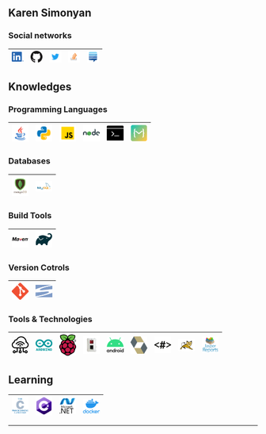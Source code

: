 ## Karen Simonyan

### Social networks

| [<img src="https://raw.githubusercontent.com/KarenSimonyan/KarenSimonyan/master/img/social/linkedin.png" alt="LinkedIn logo" width="24">](https://www.linkedin.com/in/simonyankaren/) | [<img src="https://raw.githubusercontent.com/KarenSimonyan/KarenSimonyan/master/img/social/github.png" alt="github logo" width="24">](https://github.com/KarenSimonyan) | [<img src="https://raw.githubusercontent.com/KarenSimonyan/KarenSimonyan/master/img/social/twitter.png" alt="twitter logo" width="24">](https://twitter.com/SimonyanKaren) | [<img src="https://raw.githubusercontent.com/KarenSimonyan/KarenSimonyan/master/img/social/stack_overflow.png" alt="StackOverflow logo" width="24">](https://stackoverflow.com/users/2838911/karen-simonyan) | [<img src="https://raw.githubusercontent.com/KarenSimonyan/KarenSimonyan/master/img/social/stack_exchange.png" alt="StackExchange logo" width="24">](https://stackexchange.com/users/3382074/karen-simonyan) 
|---|---|---|---|---|

## Knowledges

### Programming Languages


| [<img src="https://raw.githubusercontent.com/KarenSimonyan/KarenSimonyan/master/img/lang/java.png" alt="Java logo" width="34">](https://www.java.com/)  | [<img src="https://raw.githubusercontent.com/KarenSimonyan/KarenSimonyan/master/img/lang/python.png" alt="Python logo" width="34">](https://www.python.org/)  | [<img src="https://raw.githubusercontent.com/KarenSimonyan/KarenSimonyan/master/img/lang/javascript.png" alt="JavaScript logo" width="34">](https://www.w3schools.com/js/g/) | [<img src="https://raw.githubusercontent.com/KarenSimonyan/KarenSimonyan/master/img/lang/nodejs.png" alt="NodeJs logo" width="34">](https://nodejs.org/)  | [<img src="https://raw.githubusercontent.com/KarenSimonyan/KarenSimonyan/master/img/lang/bash.png" alt="Bash logo" width="34">](https://www.gnu.org/software/bash/)  | [<img src="https://raw.githubusercontent.com/KarenSimonyan/KarenSimonyan/master/img/lang/mita.svg" alt="Mita logo" width="34">](https://www.eclipse.org/mita/) |  
|---|---|---|---|---|---|

### Databases


| [<img src="https://raw.githubusercontent.com/KarenSimonyan/KarenSimonyan/master/img/db/mongo.png" alt="MongoDB logo" width="34">](https://www.mongodb.com/)  | [<img src="https://raw.githubusercontent.com/KarenSimonyan/KarenSimonyan/master/img/db/mysql.svg" alt="MySQL logo" width="34">](https://www.mysql.com/)  |  
|---|---|

### Build Tools

|[<img src="https://raw.githubusercontent.com/KarenSimonyan/KarenSimonyan/master/img/build_tool/maven.png" alt="Maven logo" width="34">](https://maven.apache.org/)  |   [<img src="https://raw.githubusercontent.com/KarenSimonyan/KarenSimonyan/master/img/build_tool/gradle.png" alt="Gradle logo" width="34">](https://gradle.org/)  | 
|---|---|


### Version Cotrols

|[<img src="https://raw.githubusercontent.com/KarenSimonyan/KarenSimonyan/master/img/vc/git.png" alt="Git logo" width="34">](https://git-scm.com/)  |   [<img src="https://raw.githubusercontent.com/KarenSimonyan/KarenSimonyan/master/img/vc/svn.png" alt="SVN logo" width="34">](https://subversion.apache.org/)  | 
|---|---|


### Tools & Technologies

| [<img src="https://raw.githubusercontent.com/KarenSimonyan/KarenSimonyan/master/img/tool/iot.png" alt="IoT logo" width="34">](https://en.wikipedia.org/wiki/Internet_of_things)  | [<img src="https://raw.githubusercontent.com/KarenSimonyan/KarenSimonyan/master/img/tool/arduino.png" alt="Arduino logo" width="34">](https://www.arduino.cc/)  |  [<img src="https://raw.githubusercontent.com/KarenSimonyan/KarenSimonyan/master/img/tool/raspberry_pi.png" alt="Raspberry Pi logo" width="34">](https://www.raspberrypi.org/)  |  [<img src="https://raw.githubusercontent.com/KarenSimonyan/KarenSimonyan/master/img/tool/bosch_xdk.png" alt="Bosch XDK logo" width="34">](https://developer.bosch.com/web/xdk)  |  [<img src="https://raw.githubusercontent.com/KarenSimonyan/KarenSimonyan/master/img/tool/android.png" alt="Android logo" width="34">](https://www.android.com/)  |  [<img src="https://raw.githubusercontent.com/KarenSimonyan/KarenSimonyan/master/img/tool/hibernate.png" alt="Hibernate logo" width="34">](https://hibernate.org/) |  [<img src="https://raw.githubusercontent.com/KarenSimonyan/KarenSimonyan/master/img/tool/freemarker.png" alt="Freemarker logo" width="34">](https://freemarker.apache.org/)  |  [<img src="https://raw.githubusercontent.com/KarenSimonyan/KarenSimonyan/master/img/tool/tomcat.png" alt="Tomcat logo" width="34">](http://tomcat.apache.org/)  |   [<img src="https://raw.githubusercontent.com/KarenSimonyan/KarenSimonyan/master/img/tool/jasper_reports.png" alt="JasperReports logo" width="34">](https://community.jaspersoft.com/project/jasperreports-library)  | 
|---|---|---|---|---|---|---|---|---|

## Learning

|[<img src="https://raw.githubusercontent.com/KarenSimonyan/KarenSimonyan/master/img/lang/c.png" alt="C logo" width="34">](https://en.wikipedia.org/wiki/C_(programming_language))  |   [<img src="https://raw.githubusercontent.com/KarenSimonyan/KarenSimonyan/master/img/lang/c_sharp.svg" alt="C# logo" width="34">](https://en.wikipedia.org/wiki/C_Sharp_(programming_language))  |  [<img src="https://raw.githubusercontent.com/KarenSimonyan/KarenSimonyan/master/img/tool/dotnet.png" alt=".Net logo" width="34">](https://dotnet.microsoft.com/)  |   [<img src="https://raw.githubusercontent.com/KarenSimonyan/KarenSimonyan/master/img/tool/docker.png" alt="Docker logo" width="34">](https://www.docker.com/)  | 
|---|---|---|---|
---


<!--
**KarenSimonyan/KarenSimonyan** is a ✨ _special_ ✨ repository because its `README.md` (this file) appears on your GitHub profile.

Here are some ideas to get you started:

- 🔭 I’m currently working on ...
- 🌱 I’m currently learning ...
- 👯 I’m looking to collaborate on ...
- 🤔 I’m looking for help with ...
- 💬 Ask me about ...
- 📫 How to reach me: ...
- 😄 Pronouns: ...
- ⚡ Fun fact: ...
-->
